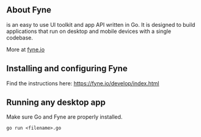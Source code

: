 ## About Fyne
is an easy to use UI toolkit and app API written in Go. 
It is designed to build applications that run on desktop and mobile devices with a single codebase.

More at [fyne.io](https://fyne.io)

## Installing and configuring Fyne
Find the instructions here: https://fyne.io/develop/index.html


## Running any desktop app
Make sure Go and Fyne are properly installed.

```
go run <filename>.go
```
